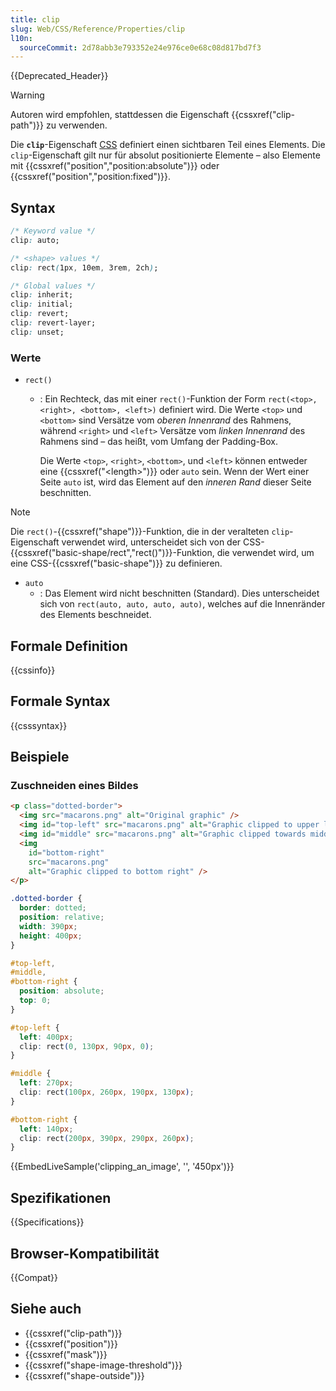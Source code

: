 ```yaml
---
title: clip
slug: Web/CSS/Reference/Properties/clip
l10n:
  sourceCommit: 2d78abb3e793352e24e976ce0e68c08d817bd7f3
---
```


{{Deprecated_Header}}

> [!WARNING]
> Autoren wird empfohlen, stattdessen die Eigenschaft {{cssxref("clip-path")}} zu verwenden.

Die **`clip`**-Eigenschaft [CSS](/de/docs/Web/CSS) definiert einen sichtbaren Teil eines Elements. Die `clip`-Eigenschaft gilt nur für absolut positionierte Elemente – also Elemente mit {{cssxref("position","position:absolute")}} oder {{cssxref("position","position:fixed")}}.

## Syntax

```css
/* Keyword value */
clip: auto;

/* <shape> values */
clip: rect(1px, 10em, 3rem, 2ch);

/* Global values */
clip: inherit;
clip: initial;
clip: revert;
clip: revert-layer;
clip: unset;
```

### Werte

- `rect()`
  - : Ein Rechteck, das mit einer `rect()`-Funktion der Form `rect(<top>, <right>, <bottom>, <left>)` definiert wird. Die Werte `<top>` und `<bottom>` sind Versätze vom _oberen Innenrand_ des Rahmens, während `<right>` und `<left>` Versätze vom _linken Innenrand_ des Rahmens sind – das heißt, vom Umfang der Padding-Box.

    Die Werte `<top>`, `<right>`, `<bottom>`, und `<left>` können entweder eine {{cssxref("&lt;length&gt;")}} oder `auto` sein. Wenn der Wert einer Seite `auto` ist, wird das Element auf den _inneren Rand_ dieser Seite beschnitten.

> [!NOTE]
> Die `rect()`-{{cssxref("shape")}}-Funktion, die in der veralteten `clip`-Eigenschaft verwendet wird, unterscheidet sich von der CSS-{{cssxref("basic-shape/rect","rect()")}}-Funktion, die verwendet wird, um eine CSS-{{cssxref("basic-shape")}} zu definieren.

- `auto`
  - : Das Element wird nicht beschnitten (Standard). Dies unterscheidet sich von `rect(auto, auto, auto, auto)`, welches auf die Innenränder des Elements beschneidet.

## Formale Definition

{{cssinfo}}

## Formale Syntax

{{csssyntax}}

## Beispiele

### Zuschneiden eines Bildes

```html
<p class="dotted-border">
  <img src="macarons.png" alt="Original graphic" />
  <img id="top-left" src="macarons.png" alt="Graphic clipped to upper left" />
  <img id="middle" src="macarons.png" alt="Graphic clipped towards middle" />
  <img
    id="bottom-right"
    src="macarons.png"
    alt="Graphic clipped to bottom right" />
</p>
```

```css
.dotted-border {
  border: dotted;
  position: relative;
  width: 390px;
  height: 400px;
}

#top-left,
#middle,
#bottom-right {
  position: absolute;
  top: 0;
}

#top-left {
  left: 400px;
  clip: rect(0, 130px, 90px, 0);
}

#middle {
  left: 270px;
  clip: rect(100px, 260px, 190px, 130px);
}

#bottom-right {
  left: 140px;
  clip: rect(200px, 390px, 290px, 260px);
}
```

{{EmbedLiveSample('clipping_an_image', '', '450px')}}

## Spezifikationen

{{Specifications}}

## Browser-Kompatibilität

{{Compat}}

## Siehe auch

- {{cssxref("clip-path")}}
- {{cssxref("position")}}
- {{cssxref("mask")}}
- {{cssxref("shape-image-threshold")}}
- {{cssxref("shape-outside")}}

